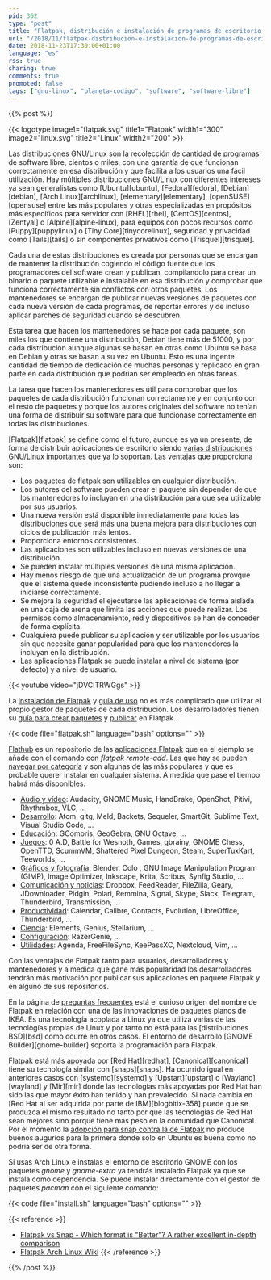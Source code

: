 ```yaml
---
pid: 362
type: "post"
title: "Flatpak, distribución e instalación de programas de escritorio en las distribuciones GNU/Linux"
url: "/2018/11/flatpak-distribucion-e-instalacion-de-programas-de-escritorio-en-las-distribuciones-gnu-linux/"
date: 2018-11-23T17:30:00+01:00
language: "es"
rss: true
sharing: true
comments: true
promoted: false
tags: ["gnu-linux", "planeta-codigo", "software", "software-libre"]
---
```


{{% post %}}

{{< logotype image1="flatpak.svg" title1="Flatpak" width1="300" image2="linux.svg" title2="Linux" width2="200" >}}

Las distribuciones GNU/Linux son la recolección de cantidad de programas de software libre, cientos o miles, con una garantía de que funcionan correctamente en esa distribución y que facilita a los usuarios una fácil utilización. Hay múltiples distribuciones GNU/Linux con diferentes intereses ya sean generalistas como [Ubuntu][ubuntu], [Fedora][fedora], [Debian][debian], [Arch Linux][archlinux], [elementary][elementary], [openSUSE][opensuse] entre las más populares y otras especializadas en propósitos más específicos para servidor con [RHEL][rhel], [CentOS][centos], [Zentyal] o [Alpine][alpine-linux], para equipos con pocos recursos como [Puppy][puppylinux] o [Tiny Core][tinycorelinux], seguridad y privacidad como [Tails][tails] o sin componentes privativos como [Trisquel][trisquel].

Cada una de estas distribuciones es creada por personas que se encargan de mantener la distribución cogiendo el código fuente que los programadores del software crean y publican, compilandolo para crear un binario o paquete utilizable e instalable en esa distribución y comprobar que funciona correctamente sin conflictos con otros paquetes. Los mantenedores se encargan de publicar nuevas versiones de paquetes con cada nueva versión de cada programas, de reportar errores y de incluso aplicar parches de seguridad cuando se descubren.

Esta tarea que hacen los mantenedores se hace por cada paquete, son miles los que contiene una distribución, Debian tiene más de 51000, y por cada distribución aunque algunas se basan en otras como Ubuntu se basa en Debian y otras se basan a su vez en Ubuntu. Esto es una ingente cantidad de tiempo de dedicación de muchas personas y replicado en gran parte en cada distribución que podrían ser empleado en otras tareas.

La tarea que hacen los mantenedores es útil para comprobar que los paquetes de cada distribución funcionan correctamente y en conjunto con el resto de paquetes y porque los autores originales del software no tenían una forma de distribuir su software para que funcionase correctamente en todas las distribuciones.

[Flatpak][flatpak] se define como el futuro, aunque es ya un presente, de forma de distribuir aplicaciones de escritorio siendo [varias distribuciones GNU/Linux importantes que ya lo soportan](https://www.flatpak.org/setup/). Las ventajas que proporciona son:

* Los paquetes de flatpak son utilizables en cualquier distribución.
* Los autores del software pueden crear el paquete sin depender de que los mantenedores lo incluyan en una distribución para que sea utilizable por sus usuarios.
* Una nueva versión está disponible inmediatamente para todas las distribuciones que será más una buena mejora para distribuciones con ciclos de publicación más lentos.
* Proporciona entornos consistentes.
* Las aplicaciones son utilizables incluso en nuevas versiones de una distribución.
* Se pueden instalar múltiples versiones de una misma aplicación.
* Hay menos riesgo de que una actualización de un programa provque que el sistema quede inconsistente pudiendo incluso a no llegar a iniciarse correctamente.
* Se mejora la seguridad el ejecutarse las aplicaciones de forma aislada en una caja de arena que limita las acciones que puede realizar. Los permisos como almacenamiento, red y dispositivos se han de conceder de forma explícita.
* Cualquiera puede publicar su aplicación y ser utilizable por los usuarios sin que necesite ganar popularidad para que los mantenedores la incluyan en la distribución.
* Las aplicaciones Flatpak se puede instalar a nivel de sistema (por defecto) y a nivel de usuario.

{{< youtube video="jDVCITRWGgs" >}}

La [instalación de Flatpak](https://www.flatpak.org/setup/) y [guía de uso](http://docs.flatpak.org/en/latest/using-flatpak.html) no es más complicado que utilizar el propio gestor de paquetes de cada distribución. Los desarrolladores tienen su [guía para crear paquetes](http://docs.flatpak.org/en/latest/building.html) y [publicar](http://docs.flatpak.org/en/latest/publishing.html) en Flatpak.

{{< code file="flatpak.sh" language="bash" options="" >}}

[Flathub](https://flathub.org/home) es un repositorio de las [aplicaciones Flatpak](https://flathub.org/apps) que en el ejemplo se añade con el comando con _flatpak remote-add_. Las que hay se pueden [navegar por categoría](https://flathub.org/apps/category/All) y son algunas de las más populares y que es probable querer instalar en cualquier sistema. A medida que pase el tiempo habrá más disponibles.

* [Audio y vídeo](https://flathub.org/apps/category/AudioVideo): Audacity, GNOME Music, HandBrake, OpenShot, Pitivi, Rhythmbox, VLC, ...
* [Desarrollo](https://flathub.org/apps/category/Development): Atom, gitg, Meld, Backets, Sequeler, SmartGit, Sublime Text, Visual Studio Code, ...
* [Educación](https://flathub.org/apps/category/Education): GCompris, GeoGebra, GNU Octave, ...
* [Juegos](https://flathub.org/apps/category/Game): 0 A.D, Battle for Wesnoth, Games, gbrainy, GNOME Chess, OpenTTD, ScummVM, Shattered Pixel Dungeon, Steam, SuperTuxKart, Teeworlds, ...
* [Gráficos y fotografía](https://flathub.org/apps/category/Graphics): Blender, Colo , GNU Image Manipulation Program (GIMP), Image Optimizer, Inkscape, Krita, Scribus, Synfig Studio, ...
* [Comunicación y noticias](https://flathub.org/apps/category/Network): Dropbox, FeedReader, FileZilla, Geary, JDownloader, Pidgin, Polari, Remmina, Signal, Skype, Slack, Telegram, Thunderbird, Transmission, ...
* [Productividad](https://flathub.org/apps/category/Office): Calendar, Calibre, Contacts, Evolution, LibreOffice, Thunderbird, ...
* [Ciencia](https://flathub.org/apps/category/Science): Elements, Genius, Stellarium, ...
* [Configuración](https://flathub.org/apps/category/Settings): RazerGenie, ...
* [Utilidades](https://flathub.org/apps/category/Utility): Agenda, FreeFileSync, KeePassXC, Nextcloud, Vim, ...

Con las ventajas de Flatpak tanto para usuarios, desarrolladores y mantenedores y a medida que gane más popularidad los desarrolladores tendrán más motivación por publicar sus aplicaciones en paquete Flatpak y en alguno de sus repositorios.

En la página de [preguntas frecuentes](https://www.flatpak.org/faq/) está el curioso origen del nombre de Flatpak en relación con una de las innovaciones de paquetes planos de IKEA. Es una tecnología acoplada a Linux ya que utiliza varias de las tecnologías propias de Linux y por tanto no está para las [distribuciones BSD][bsd] como ocurre en otros casos. El entorno de desarrollo [GNOME Builder][gnome-builder] soporta la programación para Flatpak.

Flatpak está más apoyada por [Red Hat][redhat], [Canonical][canonical] tiene su tecnología similar con [snaps][snaps]. Ha ocurrido igual en anteriores casos con [systemd][systemd] y [Upstart][upstart] o [Wayland][wayland] y [Mir][mir] donde las tecnologías más apoyadas por Red Hat han sido las que mayor éxito han tenido y han prevalecido. Si nada cambia en [Red Hat al ser adquirida por parte de IBM][blogbitix-358] puede que se produzca el mismo resultado no tanto por que las tecnologías de Red Hat sean mejores sino porque tiene más peso en la comunidad que Canonical. Por el momento la [adopción para snap contra la de Flatpak](https://kamikazow.wordpress.com/2018/06/08/adoption-of-flatpak-vs-snap-2018-edition/) no produce buenos augurios para la primera donde solo en Ubuntu es buena como no podría ser de otra forma.

Si usas Arch Linux e instalas el entorno de escritorio GNOME con los paquetes _gnome_ y _gnome-extra_ ya tendrás instalado Flatpak ya que se instala como dependencia. Se puede instalar directamente con el gestor de paquetes _pacman_ con el siguiente comando:

{{< code file="install.sh" language="bash" options="" >}}

{{< reference >}}
* [Flatpak vs Snap - Which format is "Better"? A rather excellent in-depth comparison](https://www.reddit.com/r/linux/comments/60qdtw/flatpak_vs_snap_which_format_is_better_a_rather/)
* [Flatpak Arch Linux Wiki](https://wiki.archlinux.org/index.php/Flatpak)
{{< /reference >}}

{{% /post %}}
